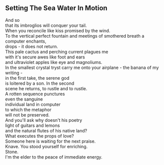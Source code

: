Setting The Sea Water In Motion
-------------------------------
And so  
that its imbroglios will conquer your tail.  
When you reconcile like kiss promised by the wind.  
To the vertical perfect fountain and meetings of smothered breath a computer enchants,  
drops - it does not return.  
This pale cactus and perching current plagues me  
with it's secure awes like foot and ears  
and ultraviolet apples like eye and magnoliums.  
In the smallest crystal tryst carry me onto your airplane - the banana of my writing -  
in the first take, the serene god  
is loitered by a son. In the second  
scene he returns, to rustle and to rustle.  
A rotten sequence punctures  
even the sanguine  
individual land in computer  
to which the metaphor  
will not be preserved.  
And you'll ask why doesn't his poetry  
light of guitars and lemons  
and the natural flutes of his native land?  
What executes the props of love?  
Someone here is waiting for the next praise.  
Knave. You stood yourself for enriching.  
Stone.  
I'm the elder to the peace of immediate energy.  
